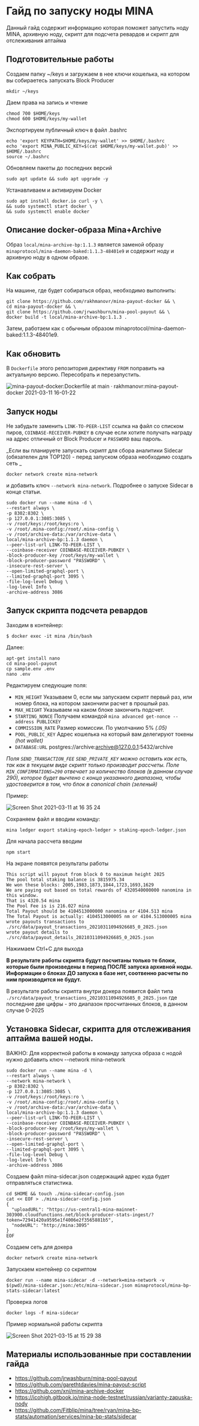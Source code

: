 Гайд по запуску ноды MINA
=========================

Данный гайд содержит информацию которая поможет запустить ноду MINA, архивную ноду, скрипт для подсчета ревардов и скрипт для отслеживания аптайма

Подготовительные работы
-----------

Создаем папку ~/keys и загружаем в нее ключи кошелька, на котором вы собираетесь запускать Block Producer

```
mkdir ~/keys
```
Даем права на запись и чтение

```
chmod 700 $HOME/keys
chmod 600 $HOME/keys/my-wallet
```
Экспортируем публичный ключ в файл .bashrc

```
echo 'export KEYPATH=$HOME/keys/my-wallet' >> $HOME/.bashrc
echo 'export MINA_PUBLIC_KEY=$(cat $HOME/keys/my-wallet.pub)' >> $HOME/.bashrc
source ~/.bashrc
```
Обновляем пакеты до последних версий

```
sudo apt update && sudo apt upgrade -y
```

Устанавливаем и активируем Docker

```
sudo apt install docker.io curl -y \
&& sudo systemctl start docker \
&& sudo systemctl enable docker
```


Описание docker-образа Mina+Archive
-----------

Образ `local/mina-archive-bp:1.1.3` является заменой образу `minaprotocol/mina-daemon-baked:1.1.3-48401e9` и содержит ноду и архивную ноду в одном образе.

Как собрать
-----------

На машине, где будет собираться образ, необходимо выполнить:

```
git clone https://github.com/rakhmanovr/mina-payout-docker && \
cd mina-payout-docker && \
git clone https://github.com/jrwashburn/mina-pool-payout && \
docker build -t local/mina-archive-bp:1.1.3 .
```

Затем, работаем как с обычным образом minaprotocol/mina-daemon-baked:1.1.3-48401e9.

Как обновить
-----------

В `Dockerfile` этого репозитория директиву `FROM` поправить на актуальную версию. Пересобрать и перезапустить.

![mina-payout-docker:Dockerfile at main · rakhmanovr:mina-payout-docker 2021-03-11 16-01-22](https://user-images.githubusercontent.com/16775625/110784487-310a0900-8283-11eb-9e10-edf8488c9ecf.png)

Запуск ноды
-----------

Не забудьте заменить `LINK-TO-PEER-LIST` ссылка на файл со списком пиров, `COINBASE-RECEIVER-PUBKEY` в случае если хотите получать награду на адрес отличный от Block Producer и `PASSWORD` ваш пароль. 

_Если вы планируете запускать скрипт для сбора аналитики Sidecar (обязателен для TOP120) - перед запуском образа необходимо создать сеть _

```
docker network create mina-network
```
и добавить ключ `--network mina-network`. Подробнее о запуске Sidecar в конце статьи.


```
sudo docker run --name mina -d \
--restart always \
-p 8302:8302 \
-p 127.0.0.1:3085:3085 \
-v /root/keys:/root/keys:ro \
-v /root/.mina-config:/root/.mina-config \
-v /root/archive-data:/var/archive-data \
local/mina-archive-bp:1.1.3 daemon \
--peer-list-url LINK-TO-PEER-LIST \
--coinbase-receiver COINBASE-RECEIVER-PUBKEY \
-block-producer-key /root/keys/my-wallet \
-block-producer-password "PASSWORD" \
-insecure-rest-server \
--open-limited-graphql-port \
--limited-graphql-port 3095 \
-file-log-level Debug \
-log-level Info \
-archive-address 3086
```

Запуск скрипта подсчета ревардов
-----------

Заходим в контейнер:

```
$ docker exec -it mina /bin/bash
```

Далее:

```
apt-get install nano
cd mina-pool-payout
cp sample.env .env
nano .env
```

Редактируем следующие поля:

* `MIN_HEIGHT` Указываем 0, если мы запускаем скрипт первый раз, или номер блока, на котором закончили расчет в прошлый раз.
* `MAX_HEIGHT` Указываем на каком блоке закончить подсчет. 
* `STARTING_NONCE` Получаем командой `mina advanced get-nonce --address PUBLICKEY`
* `COMMISSION_RATE` Размер комиссии. По умолчанию 5% _(.05)_
* `POOL_PUBLIC_KEY` Адрес кошелька на который вам делегируют токены _(hot wallet)_
* `DATABASE:URL` postgres://archive:archive@127.0.0.1:5432/archive

_Поля `SEND_TRANSACTION_FEE` `SEND_PRIVATE_KEY` можно оставить как есть, так как в текущем виде скрипт только производит рассчеты. Поле `MIN_CONFIRMATIONS=290` отвечает за количество блоков (в данном случае 290), которое будет вычтено с конца указанного диапазона, чтобы удостоверится в том, что блок в canonical chain (зеленый)_

Пример:

![Screen Shot 2021-03-11 at 16 35 24](https://user-images.githubusercontent.com/16775625/110788255-d1fac300-8287-11eb-9759-7e4cc38d80c9.png)

Сохраняем файл и вводим команду:  

```
mina ledger export staking-epoch-ledger > staking-epoch-ledger.json
```

Для начала рассчета вводим 

```
npm start
```
На экране появятся результаты работы

```
This script will payout from block 0 to maximum height 2025
The pool total staking balance is 3815975.34
We won these blocks: 2005,1983,1873,1844,1723,1693,1629
We are paying out based on total rewards of 4320540000000 nanomina in this window.
That is 4320.54 mina
The Pool Fee is is 216.027 mina
Total Payout should be 4104513000000 nanomina or 4104.513 mina
The Total Payout is actually: 4104513000005 nm or 4104.513000005 mina
wrote payouts transactions to ./src/data/payout_transactions_20210311094926685_0_2025.json
wrote payout details to ./src/data/payout_details_20210311094926685_0_2025.json
```

Нажимаем Ctrl+C для выхода

**В результате работы скрипта будут посчитаны только те блоки, которые были произведены в 
период ПОСЛЕ запуска архивной ноды. Информации о блоках ДО запуска в базе нет, соотвенно 
расчеты по ним производится не будут.**

В результате работы скрипта внутри докера появится файл типа `./src/data/payout_transactions_20210311094926685_0_2025.json` 
где последние две цифры - это диапазон просчитанных блоков, в данном случае 0-2025


Установка Sidecar, скрипта для отслеживания аптайма вашей ноды. 
-----------

ВАЖНО: Для корректной работы в команду запуска образа с нодой нужно добавить ключ --network mina-network

```
sudo docker run --name mina -d \
--restart always \
--network mina-network \
-p 8302:8302 \
-p 127.0.0.1:3085:3085 \
-v /root/keys:/root/keys:ro \
-v /root/.mina-config:/root/.mina-config \
-v /root/archive-data:/var/archive-data \
local/mina-archive-bp:1.1.3 daemon \
--peer-list-url LINK-TO-PEER-LIST \
--coinbase-receiver COINBASE-RECEIVER-PUBKEY \
-block-producer-key /root/keys/my-wallet \
-block-producer-password "PASSWORD" \
-insecure-rest-server \
--open-limited-graphql-port \
--limited-graphql-port 3095 \
-file-log-level Debug \
-log-level Info \
-archive-address 3086
```

Создаем файл mina-sidecar.json содержащий адрес куда будет отправляться статистика. 

```
cd $HOME && touch ./mina-sidecar-config.json
cat << EOF > ./mina-sidecar-config.json
{
  "uploadURL": "https://us-central1-mina-mainnet-303900.cloudfunctions.net/block-producer-stats-ingest/?token=72941420a9595e1f4006e2f3565881b5",
  "nodeURL": "http://mina:3095"
}
EOF
```

Создаем сеть для докера

```
docker network create mina-network
```

Запускаем контейнер со скриптом

```
docker run --name mina-sidecar -d --network=mina-network -v $(pwd)/mina-sidecar.json:/etc/mina-sidecar.json minaprotocol/mina-bp-stats-sidecar:latest
```

Проверка логов

```
docker logs -f mina-sidecar
```

Пример нормальной работы скрипта

![Screen Shot 2021-03-15 at 15 29 38](https://user-images.githubusercontent.com/16775625/111146794-46dd3e00-85a3-11eb-987e-04ca4da70262.png)


Материалы использованные при составлении гайда
-----------

* https://github.com/jrwashburn/mina-pool-payout
* https://github.com/garethtdavies/mina-payout-script
* https://github.com/xni/mina-archive-docker
* https://icohigh.gitbook.io/mina-node-testnet/russian/varianty-zapuska-nody
* https://github.com/Fitblip/mina/tree/ryan/mina-bp-stats/automation/services/mina-bp-stats/sidecar

